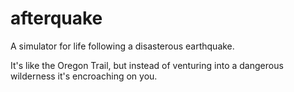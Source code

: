 # afterquake

A simulator for life following a disasterous earthquake.

It's like the Oregon Trail, but instead of venturing into a dangerous wilderness it's encroaching on you.
